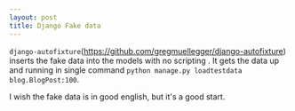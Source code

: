 ```yaml
---
layout: post
title: Django Fake data
---
```



`django-autofixture`(https://github.com/gregmuellegger/django-autofixture) inserts the fake data into the 
models with no scripting . It gets the data up and running in single command `python manage.py loadtestdata blog.BlogPost:100`. 

I wish the fake data is in good english, but it's a good start.


  
 
<!--/excerpt-->
 

